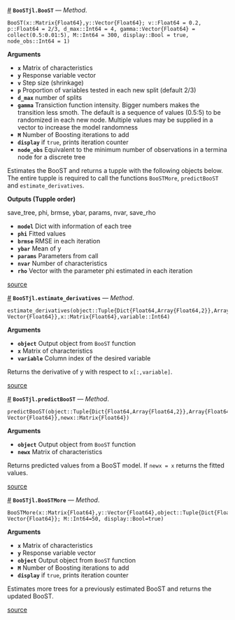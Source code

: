 <a id='BooSTjl.BooST-Tuple{Array{Float64,2},Array{Float64,1}}' href='#BooSTjl.BooST-Tuple{Array{Float64,2},Array{Float64,1}}'>#</a>
**`BooSTjl.BooST`** &mdash; *Method*.



```
BooST(x::Matrix{Float64},y::Vector{Float64}; v::Float64 = 0.2, p::Float64 = 2/3, d_max::Int64 = 4, gamma::Vector{Float64} = collect(0.5:0.01:5), M::Int64 = 300, display::Bool = true, node_obs::Int64 = 1)
```

**Arguments**

  * **`x`** Matrix of characteristics
  * **`y`** Response variable vector
  * **`v`** Step size (shrinkage)
  * **`p`** Proportion of variables tested in each new split (default 2/3)
  * **`d_max`** number of splits
  * **`gamma`** Transiction function intensity. Bigger numbers makes the transition less smoth. The default is a sequence of values (0.5:5) to be randomized in each new node. Multiple values may be supplied in a vector to increase the model randomness
  * **`M`** Number of Boosting iterations to add
  * **`display`** if `true`, prints iteration counter
  * **`node_obs`** Equivalent to the minimum number of observations in a termina node for a discrete tree

Estimates the BooST and returns a tupple with the following objects below. The entire tupple is required to call the functions `BooSTMore`, `predictBooST` and `estimate_derivatives`.

**Outputs (Tupple order)**

save_tree, phi, brmse, ybar, params, nvar, save_rho

  * **`model`** Dict with information of each tree
  * **`phi`** Fitted values
  * **`brmse`** RMSE in each iteration
  * **`ybar`** Mean of y
  * **`params`** Parameters from call
  * **`nvar`** Number of characteristics
  * **`rho`** Vector with the parameter phi estimated in each iteration


<a target='_blank' href='https://github.com/gabrielrvsc/BooSTjl/blob/3ffe5b6cd888b5e37dbf01debcbd39074b49b71f/src/export.jl#L108-L137' class='documenter-source'>source</a><br>

<a id='BooSTjl.estimate_derivatives-Tuple{Tuple{Dict{Float64,Array{Float64,2}},Array{Float64,1},Array{Float64,1},Float64,Tuple{Float64,Float64,Int64,Array{Float64,1},Int64,Float64},Int64,Array{Float64,1}},Array{Float64,2},Int64}' href='#BooSTjl.estimate_derivatives-Tuple{Tuple{Dict{Float64,Array{Float64,2}},Array{Float64,1},Array{Float64,1},Float64,Tuple{Float64,Float64,Int64,Array{Float64,1},Int64,Float64},Int64,Array{Float64,1}},Array{Float64,2},Int64}'>#</a>
**`BooSTjl.estimate_derivatives`** &mdash; *Method*.



```
estimate_derivatives(object::Tuple{Dict{Float64,Array{Float64,2}},Array{Float64,1},Array{Float64,1},Float64,Tuple{Float64,Float64,Int64,Array{Float64,1},Int64,Float64},Int64, Vector{Float64}},x::Matrix{Float64},variable::Int64)
```

**Arguments**

  * **`object`** Output object from `BooST` function
  * **`x`** Matrix of characteristics
  * **`variable`** Column index of the desired variable

Returns the derivative of y with respect to `x[:,variable]`.


<a target='_blank' href='https://github.com/gabrielrvsc/BooSTjl/blob/3ffe5b6cd888b5e37dbf01debcbd39074b49b71f/src/export.jl#L3-L13' class='documenter-source'>source</a><br>

<a id='BooSTjl.predictBooST-Tuple{Tuple{Dict{Float64,Array{Float64,2}},Array{Float64,1},Array{Float64,1},Float64,Tuple{Float64,Float64,Int64,Array{Float64,1},Int64,Float64},Int64,Array{Float64,1}},Array{Float64,2}}' href='#BooSTjl.predictBooST-Tuple{Tuple{Dict{Float64,Array{Float64,2}},Array{Float64,1},Array{Float64,1},Float64,Tuple{Float64,Float64,Int64,Array{Float64,1},Int64,Float64},Int64,Array{Float64,1}},Array{Float64,2}}'>#</a>
**`BooSTjl.predictBooST`** &mdash; *Method*.



```
predictBooST(object::Tuple{Dict{Float64,Array{Float64,2}},Array{Float64,1},Array{Float64,1},Float64,Tuple{Float64,Float64,Int64,Array{Float64,1},Int64,Float64},Int64, Vector{Float64}},newx::Matrix{Float64})
```

**Arguments**

  * **`object`** Output object from `BooST` function
  * **`newx`** Matrix of characteristics

Returns predicted values from a BooST model. If `newx = x` returns the fitted values.


<a target='_blank' href='https://github.com/gabrielrvsc/BooSTjl/blob/3ffe5b6cd888b5e37dbf01debcbd39074b49b71f/src/export.jl#L80-L89' class='documenter-source'>source</a><br>

<a id='BooSTjl.BooSTMore-Tuple{Array{Float64,2},Array{Float64,1},Tuple{Dict{Float64,Array{Float64,2}},Array{Float64,1},Array{Float64,1},Float64,Tuple{Float64,Float64,Int64,Array{Float64,1},Int64,Float64},Int64,Array{Float64,1}}}' href='#BooSTjl.BooSTMore-Tuple{Array{Float64,2},Array{Float64,1},Tuple{Dict{Float64,Array{Float64,2}},Array{Float64,1},Array{Float64,1},Float64,Tuple{Float64,Float64,Int64,Array{Float64,1},Int64,Float64},Int64,Array{Float64,1}}}'>#</a>
**`BooSTjl.BooSTMore`** &mdash; *Method*.



```
BooSTMore(x::Matrix{Float64},y::Vector{Float64},object::Tuple{Dict{Float64,Array{Float64,2}},Array{Float64,1},Array{Float64,1},Float64,Tuple{Float64,Float64,Int64,Array{Float64,1},Int64,Float64},Int64, Vector{Float64}}; M::Int64=50, display::Bool=true)
```

**Arguments**

  * **`x`** Matrix of characteristics
  * **`y`** Response variable vector
  * **`object`** Output object from `BooST` function
  * **`M`** Number of Boosting iterations to add
  * **`display`** if `true`, prints iteration counter

Estimates more trees for a previously estimated BooST and returns the updated BooST.


<a target='_blank' href='https://github.com/gabrielrvsc/BooSTjl/blob/3ffe5b6cd888b5e37dbf01debcbd39074b49b71f/src/export.jl#L31-L43' class='documenter-source'>source</a><br>

